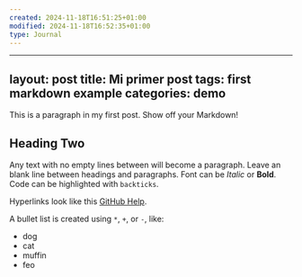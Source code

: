 ```yaml
---
created: 2024-11-18T16:51:25+01:00
modified: 2024-11-18T16:52:35+01:00
type: Journal
---
```


---
layout: post
title: Mi primer post
tags: first markdown example
categories: demo
---

This is a paragraph in my first post.
Show off your Markdown!

## Heading Two 

Any text with no empty lines between will become a paragraph.
Leave an blank line between headings and paragraphs.
Font can be *Italic* or **Bold**.
Code can be highlighted with `backticks`.

Hyperlinks look like this [GitHub Help](https://help.github.com/).

A bullet list is created using `*`, `+`, or `-`, like:

- dog
- cat
- muffin
- feo
